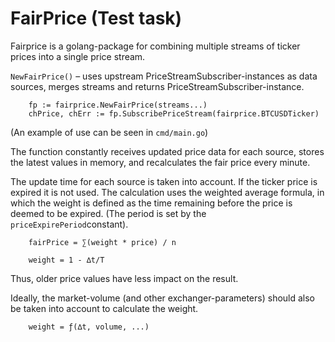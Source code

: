 # FairPrice (Test task)

Fairprice is a golang-package for combining multiple streams of ticker prices into a single price stream.

`NewFairPrice()` – uses upstream PriceStreamSubscriber-instances as data sources, 
merges streams and returns PriceStreamSubscriber-instance. 
```
    fp := fairprice.NewFairPrice(streams...)
    chPrice, chErr := fp.SubscribePriceStream(fairprice.BTCUSDTicker)
```
(An example of use can be seen in `cmd/main.go`)

The function constantly receives updated price data for each source, 
stores the latest values in memory, and recalculates the fair price every minute.

The update time for each source is taken into account. If the ticker price is expired it is not used.
The calculation uses the weighted average formula, in which the weight is defined as the time remaining before the price is deemed to be expired.
(The period is set by the `priceExpirePeriod`constant).
```
    fairPrice = ∑(weight * price) / n
    
    weight = 1 - ∆t/T
```
Thus, older price values have less impact on the result.    

Ideally, the market-volume (and other exchanger-parameters) should also be taken into account to calculate the weight.
```
    weight = ƒ(∆t, volume, ...)
```

